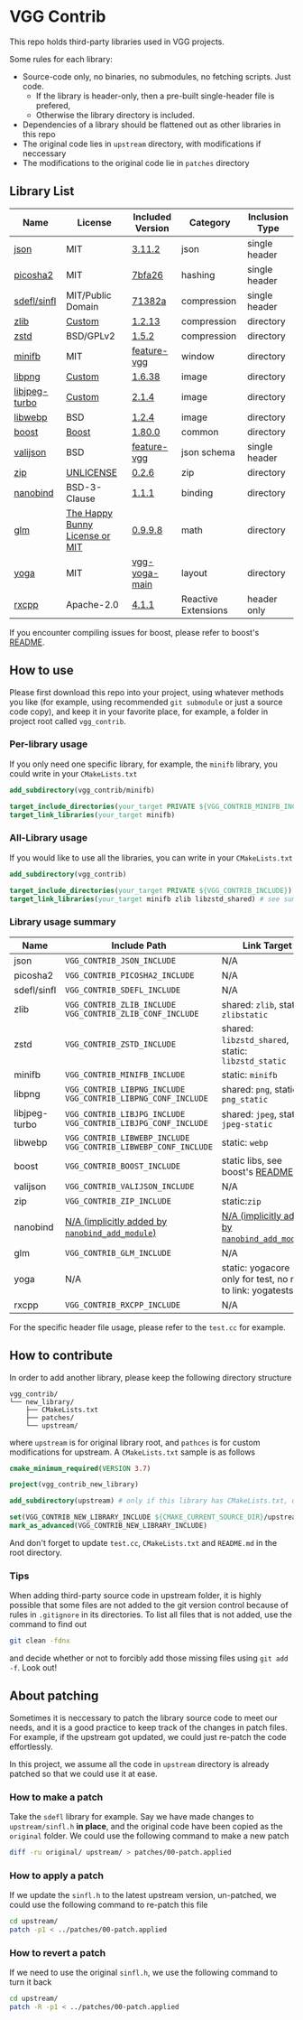 # VGG Contrib

This repo holds third-party libraries used in VGG projects.

Some rules for each library:

- Source-code only, no binaries, no submodules, no fetching scripts. Just code.
  - If the library is header-only, then a pre-built single-header file is prefered,
  - Otherwise the library directory is included.
- Dependencies of a library should be flattened out as other libraries in this repo
- The original code lies in `upstream` directory, with modifications if neccessary
- The modifications to the original code lie in `patches` directory

## Library List

| Name                                            | License                                                      | Included Version                                             | Category    | Inclusion Type |
| ----------------------------------------------- | ------------------------------------------------------------ | ------------------------------------------------------------ | ----------- | -------------- |
| [json](https://github.com/nlohmann/json)        | MIT                                                          | [3.11.2](https://github.com/nlohmann/json/releases/tag/v3.11.2) | json        | single header  |
| [picosha2](https://github.com/okdshin/PicoSHA2) | MIT                                                          | [7bfa26](https://github.com/okdshin/PicoSHA2/tree/7bfa26156981f7181f240906495a2c33c7fa48be) | hashing     | single header  |
| [sdefl/sinfl](https://github.com/vurtun/lib)    | MIT/Public Domain                                            | [71382a](https://github.com/vurtun/lib/tree/71382a1d14dad58219e7f6634d2381fa30dab175) | compression | single header  |
| [zlib](https://github.com/madler/zlib)          | [Custom](https://github.com/madler/zlib/blob/master/LICENSE) | [1.2.13](https://github.com/madler/zlib/releases/tag/v1.2.13) | compression | directory      |
| [zstd](https://github.com/facebook/zstd)        | BSD/GPLv2                                                    | [1.5.2](https://github.com/facebook/zstd/releases/tag/v1.5.2) | compression | directory      |
| [minifb](https://github.com/emoon/minifb)       | MIT                                                          | [feature-vgg](https://github.com/verygoodgraphics/minifb/tree/feature-vgg) | window      | directory      |
| [libpng](https://sourceforge.net/projects/libpng/) | [Custom](http://www.libpng.org/pub/png/src/libpng-LICENSE.txt) | [1.6.38](https://sourceforge.net/projects/libpng/files/libpng16/1.6.38/) | image       | directory      |
| [libjpeg-turbo](https://github.com/libjpeg-turbo/libjpeg-turbo) | [Custom](https://github.com/libjpeg-turbo/libjpeg-turbo/blob/main/LICENSE.md) | [2.1.4](https://github.com/libjpeg-turbo/libjpeg-turbo/releases/tag/2.1.4) | image | directory |
| [libwebp](https://github.com/webmproject/libwebp) | BSD | [1.2.4](https://github.com/webmproject/libwebp/releases/tag/v1.2.4) | image | directory |
| [boost](https://www.boost.org/) | [Boost](https://www.boost.org/users/license.html) | [1.80.0](https://www.boost.org/users/history/version_1_80_0.html) | common | directory |
| [valijson](https://github.com/tristanpenman/valijson) | BSD | [feature-vgg](https://github.com/verygoodgraphics/valijson/tree/feature-vgg) | json schema | single header |
| [zip](https://github.com/kuba--/zip) | [UNLICENSE](https://github.com/kuba--/zip/blob/master/UNLICENSE) | [0.2.6](https://github.com/kuba--/zip/releases/tag/v0.2.6) | zip | directory |
| [nanobind](https://github.com/wjakob/nanobind) | BSD-3-Clause | [1.1.1](https://github.com/wjakob/nanobind/releases/tag/v1.1.1) | binding | directory |
| [glm](https://github.com/g-truc/glm) | [The Happy Bunny License or MIT](https://github.com/g-truc/glm/blob/master/manual.md#section0) | [0.9.9.8](https://github.com/g-truc/glm/releases/tag/0.9.9.8) | math | directory |
| [yoga](https://github.com/facebook/yoga) | MIT | [vgg-yoga-main](https://github.com/verygoodgraphics/yoga) | layout | directory |
| [rxcpp](https://github.com/ReactiveX/RxCpp) | Apache-2.0 | [4.1.1](https://github.com/ReactiveX/RxCpp/tree/v4.1.1) | Reactive Extensions | header only |

If you encounter compiling issues for boost, please refer to boost's [README](./boost/README.md).

## How to use

Please first download this repo into your project, using whatever methods you like (for example, using recommended `git submodule` or just a source code copy), and keep it in your favorite place, for example, a folder in project root called `vgg_contrib`.

### Per-library usage

If you only need one specific library, for example, the `minifb` library, you could write in your `CMakeLists.txt`

```cmake
add_subdirectory(vgg_contrib/minifb)

target_include_directories(your_target PRIVATE ${VGG_CONTRIB_MINIFB_INCLUDE})
target_link_libraries(your_target minifb)
```

### All-Library usage

If you would like to use all the libraries, you can write in your `CMakeLists.txt`

```cmake
add_subdirectory(vgg_contrib)

target_include_directories(your_target PRIVATE ${VGG_CONTRIB_INCLUDE})
target_link_libraries(your_target minifb zlib libzstd_shared) # see summary below for full linkable targets
```

### Library usage summary

| Name          | Include Path                                                 | Link Target                                                  |
| ------------- | ------------------------------------------------------------ | ------------------------------------------------------------ |
| json          | `VGG_CONTRIB_JSON_INCLUDE`                                   | N/A                                                          |
| picosha2      | `VGG_CONTRIB_PICOSHA2_INCLUDE`                               | N/A                                                          |
| sdefl/sinfl   | `VGG_CONTRIB_SDEFL_INCLUDE`                                  | N/A                                                          |
| zlib          | `VGG_CONTRIB_ZLIB_INCLUDE`<br />`VGG_CONTRIB_ZLIB_CONF_INCLUDE` | shared: `zlib`, static: `zlibstatic`                         |
| zstd          | `VGG_CONTRIB_ZSTD_INCLUDE`                                   | shared: `libzstd_shared`, static: `libzstd_static`           |
| minifb        | `VGG_CONTRIB_MINIFB_INCLUDE`                                 | static: `minifb`                                             |
| libpng        | `VGG_CONTRIB_LIBPNG_INCLUDE`<br />`VGG_CONTRIB_LIBPNG_CONF_INCLUDE` | shared: `png`, static: `png_static`                          |
| libjpeg-turbo | `VGG_CONTRIB_LIBJPG_INCLUDE`<br />`VGG_CONTRIB_LIBJPG_CONF_INCLUDE` | shared: `jpeg`, static: `jpeg-static`                        |
| libwebp       | `VGG_CONTRIB_LIBWEBP_INCLUDE`<br />`VGG_CONTRIB_LIBWEBP_CONF_INCLUDE` | static: `webp`                                               |
| boost         | `VGG_CONTRIB_BOOST_INCLUDE`                                  | static libs, see boost's [README](./boost/README.md)         |
| valijson      | `VGG_CONTRIB_VALIJSON_INCLUDE`                               | N/A                                                          |
| zip           | `VGG_CONTRIB_ZIP_INCLUDE`                                    | static:`zip`                                                 |
| nanobind      | [N/A (implicitly added by `nanobind_add_module`)](https://nanobind.readthedocs.io/en/latest/building.html#building-an-extension) | [N/A (implicitly added by `nanobind_add_module`)](https://nanobind.readthedocs.io/en/latest/building.html#building-an-extension) |
| glm           | `VGG_CONTRIB_GLM_INCLUDE`                                    | N/A                                                          |
| yoga          | N/A                                                          | static: yogacore<br />only for test, no need to link: yogatests |
| rxcpp         | `VGG_CONTRIB_RXCPP_INCLUDE`                                  | N/A                                                          |

For the specific header file usage, please refer to the `test.cc` for example.

## How to contribute

In order to add another library, please keep the following directory structure

```
vgg_contrib/
└── new_library/
    ├── CMakeLists.txt
    ├── patches/
    └── upstream/
```

where `upstream` is for original library root, and `pathces` is for custom modifications for upstream. A `CMakeLists.txt` sample is as follows

```cmake
cmake_minimum_required(VERSION 3.7)

project(vgg_contrib_new_library)

add_subdirectory(upstream) # only if this library has CMakeLists.txt, otherwise you have to write your own

set(VGG_CONTRIB_NEW_LIBRARY_INCLUDE ${CMAKE_CURRENT_SOURCE_DIR}/upstream/ CACHE PATH "" FORCE) # setup include path properly
mark_as_advanced(VGG_CONTRIB_NEW_LIBRARY_INCLUDE)
```

And don't forget to update `test.cc`, `CMakeLists.txt` and `README.md` in the root directory.

### Tips

When adding third-party source code in upstream folder, it is highly possible that some files are not added to the git version control because of rules in `.gitignore` in its directories. To list all files that is not added, use the command to find out

```bash
git clean -fdnx
```

and decide whether or not to forcibly add those missing files using `git add -f`. Look out!

## About patching

Sometimes it is neccessary to patch the library source code to meet our needs, and it is a good practice to keep track of the changes in patch files. For example, if the upstream got updated, we could just re-patch the code effortlessly.

In this project, we assume all the code in `upstream` directory is already patched so that we could use it at ease.

### How to make a patch

Take the `sdefl` library for example. Say we have made changes to `upstream/sinfl.h` **in place**, and the original code have been copied as the `original` folder. We could use the following command to make a new patch

```bash
diff -ru original/ upstream/ > patches/00-patch.applied
```

### How to apply a patch

If we update the `sinfl.h` to the latest upstream version, un-patched, we could use the following command to re-patch this file

```bash
cd upstream/
patch -p1 < ../patches/00-patch.applied
```

### How to revert a patch

If we need to use the original `sinfl.h`, we use the following command to turn it back

```bash
cd upstream/
patch -R -p1 < ../patches/00-patch.applied
```
